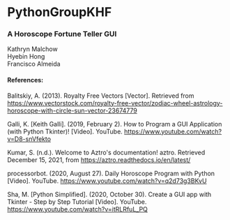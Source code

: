 # PythonGroupKHF


### A Horoscope Fortune Teller GUI 
Kathryn Malchow <br />
Hyebin Hong <br />
Francisco Almeida


#### References:

Balitskiy, A. (2013). Royalty Free Vectors [Vector]. Retrieved from https://www.vectorstock.com/royalty-free-vector/zodiac-wheel-astrology-horoscope-with-circle-sun-vector-23674779 

Galli, K. [Keith Galli]. (2019, February 2). How to Program a GUI Application (with Python Tkinter)! [Video]. YouTube. https://www.youtube.com/watch?v=D8-snVfekto

Kumar, S. (n.d.). Welcome to Aztro's documentation! aztro. Retrieved December 15, 2021, from https://aztro.readthedocs.io/en/latest/ 

processorbot. (2020, August 27). Daily Horoscope Program with Python [Video]. YouTube. https://www.youtube.com/watch?v=q2d73g3BKvU

Sha, M. [Python Simplified]. (2020, October 30). Create a GUI app with Tkinter - Step by Step Tutorial [Video]. YouTube. https://www.youtube.com/watch?v=itRLRfuL_PQ
